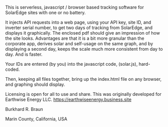 
This is serverless, javascript / browser based tracking software for SolarEdge sites with one or no battery.

It injects API requests into a web page, using your API key, site ID, and inverter serial number, to get two days of tracking from SolarEdge, and displays it graphically. The enclosed pdf should give an impression of how the site looks. Advantages are that it is a bit more granular than the corporate app, derives solar and self-usage on the same graph, and by displaying a second day, keeps the scale much more consistent from day to day. And is faster.

Your IDs are entered (by you) into the javascript code, (solar.js), hard-coded.

Then, keeping all files together, bring up the index.html file on any browser, and graphing should display.

Licensing is open for all to use and share. This was originally developed for Earthwise Energy LLC.
https://earthwiseenergy.business.site

Burkhard R. Braun

Marin County, California, USA
